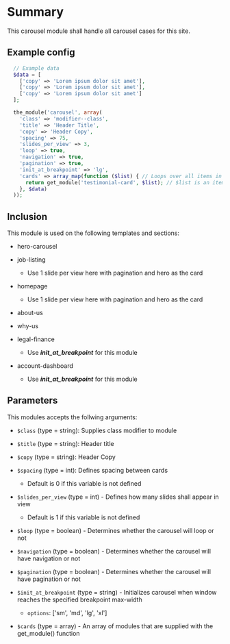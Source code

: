# Summary

This carousel module shall handle all carousel cases for this site.

## Example config

```php
  // Example data
  $data = [
    ['copy' => 'Lorem ipsum dolor sit amet'],
    ['copy' => 'Lorem ipsum dolor sit amet'],
    ['copy' => 'Lorem ipsum dolor sit amet']
  ];

  the_module('carousel', array(
    'class' => 'modifier--class',
    'title' => 'Header Title',
    'copy' => 'Header Copy',
    'spacing' => 75,
    'slides_per_view' => 3,
    'loop' => true,
    'navigation' => true,
    'pagination' => true,
    'init_at_breakpoint' => 'lg',
    'cards' => array_map(function ($list) { // Loops over all items in $data array
      return get_module('testimonial-card', $list); // $list is an item of the $data array
    }, $data)
  ));
```

## Inclusion

This module is used on the following templates and sections:

- hero-carousel

- job-listing
  - Use 1 slide per view here with pagination and hero as the card

- homepage
  - Use 1 slide per view here with pagination and hero as the card

- about-us

- why-us

- legal-finance
  - Use ***init_at_breakpoint*** for this module

- account-dashboard
  - Use ***init_at_breakpoint*** for this module

## Parameters

This modules accepts the follwing arguments:

- `$class` (type = string): Supplies class modifier to module
- `$title` (type = string): Header title
- `$copy` (type = string): Header Copy
- `$spacing` (type = int): Defines spacing between cards

  - Default is 0 if this variable is not defined

- `$slides_per_view` (type = int) - Defines how many slides shall appear in view

  - Default is 1 if this variable is not defined

- `$loop` (type = boolean) - Determines whether the carousel will loop or not
- `$navigation` (type = boolean) - Determines whether the carousel will have navigation or not
- `$pagination` (type = boolean) - Determines whether the carousel will have pagination or not
- `$init_at_breakpoint` (type = string) - Initializes carousel when window reaches the specified breakpoint max-width
  
  - `options`: ['sm', 'md', 'lg', 'xl']

- `$cards` (type = array) - An array of modules that are supplied with the get_module() function

